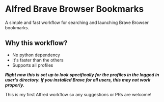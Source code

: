 # Alfred Brave Browser Bookmarks

A simple and fast workflow for searching and launching Brave Browser bookmarks.

## Why this workflow?

- No python dependency
- It's faster than the others
- Supports all profiles

***Right now this is set up to look specifically for the profiles in the logged
in user's directory. If you installed Brave for all users, this may not work
properly.***

This is my first Alfred workflow so any suggestions or PRs are welcome!

